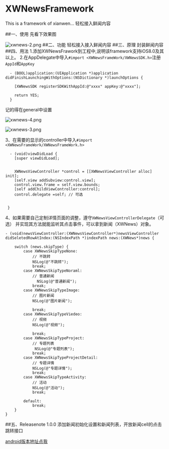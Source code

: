 # XWNewsFramework
This is a framework of xianwen... 轻松接入鲜闻内容

##一、使用
先看下效果图


![
![xwnews-2.png](http://upload-images.jianshu.io/upload_images/970305-c0f9b4fd3728bfa8.png?imageMogr2/auto-orient/strip%7CimageView2/2/w/1240)
](http://upload-images.jianshu.io/upload_images/970305-7b9b7da36f72ddbc.png?imageMogr2/auto-orient/strip%7CimageView2/2/w/1240)
##二、功能
轻松接入接入鲜闻内容
##三、原理
封装鲜闻内容
##四、用法
1.添加XWNewsFrawork到工程中,说明该framework支持iOS8.0及其以上。
2.在AppDelegate中导入`#import <XWNewsFrameWork/XWNewsSDK.h>`注册`AppId`和`AppKey`


```
  - (BOOL)application:(UIApplication *)application didFinishLaunchingWithOptions:(NSDictionary *)launchOptions {
   
    [XWNewsSDK registerSDKWithAppId:@"xxxx" appKey:@"xxxx"];
    
    return YES;
  }
```

记的得在general中设置

![xwnews-4.png](http://upload-images.jianshu.io/upload_images/970305-d567d9a02550fa40.png?imageMogr2/auto-orient/strip%7CimageView2/2/w/1240)

![xwnews-3.png](http://upload-images.jianshu.io/upload_images/970305-693e3639d40fb6ee.png?imageMogr2/auto-orient/strip%7CimageView2/2/w/1240)

3、在需要的显示的controller中导入`#import <XWNewsFrameWork/XWNewsFrameWork.h>`


```
  - (void)viewDidLoad {
    [super viewDidLoad];
    
    
    XWNewsViewController *control = [[XWNewsViewController alloc] init];
    [self.view addSubview:control.view];
    control.view.frame = self.view.bounds;
    [self addChildViewController:control];
    control.delegate =self; // 可选

    
 }
```
4、如果需要自己定制详情页面的调整，遵守`XWNewsViewControllerDelegate`（可选）
并实现其方法就能监听其点击事件，可以拿到新闻（XWNews）对象。

```
- (void)newsViewController:(XWNewsViewController*)newsViewController didSeletedRowAtIndex:(NSIndexPath *)indexPath news:(XWNews*)news {
    
    switch (news.skipType) {
        case XWNewsSkipTypeNone:
            // 不跳转
            NSLog(@"不跳转");
            break;
        case XWNewsSkipTypeNoraml:
            // 普通新闻
              NSLog(@"普通新闻");
            break;
        case XWNewsSkipTypeImage:
            // 图片新闻
            NSLog(@"图片新闻");

            break;
        case XWNewsSkipTypeViedeo:
            // 视频
            NSLog(@"视频");

            break;
        case XWNewsSkipTypeProject:
            // 专题列表
             NSLog(@"专题列表");
            break;
        case XWNewsSkipTypeProjectDetail:
            // 专题详情
            NSLog(@"专题详情");
            break;
        case XWNewsSkipTypeActivity:
            // 活动
            NSLog(@"活动");
            break;
            
        default:
            break;
    }
}
```

##五、Releasenote
1.0.0 添加新闻初始化设置和新闻列表，开放新闻cell的点击跳转接口


[android版本地址点我](https://github.com/frendyxzc/XwView)
